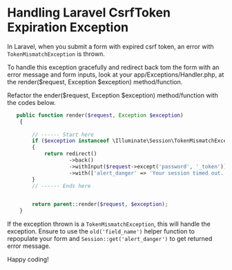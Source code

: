 # Handling Laravel CsrfToken Expiration Exception

In Laravel, when you submit a form with expired csrf token, an error with `TokenMismatchException` is thrown.

To handle this exception gracefully and redirect back tom the form with an error message and form inputs,
look at your app/Exceptions/Handler.php, at the render($request, Exception $exception) method/function.

Refactor the ender($request, Exception $exception) method/function with the codes below.

```php
   public function render($request, Exception $exception)
    {
        
        // ------ Start here
        if ($exception instanceof \Illuminate\Session\TokenMismatchException)
        {
            return redirect()
                    ->back()
                    ->withInput($request->except('password', '_token'))
                    ->with(['alert_danger' => 'Your session timed out. Please try again']);
        }   
        // ------ Ends here


        return parent::render($request, $exception);
    }
```

If the exception thrown is a `TokenMismatchException`, this will handle the exception. 
Ensure to use the `old('field_name')` helper function to repopulate your form and `Session::get('alert_danger')`
to get returned error message.

Happy coding!
